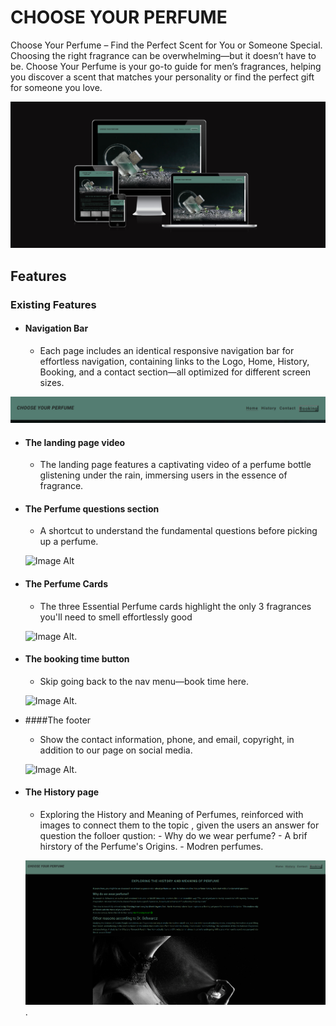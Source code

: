 ﻿# **CHOOSE YOUR PERFUME**

Choose Your Perfume – Find the Perfect Scent for You or Someone Special. Choosing the right fragrance can be overwhelming—but it doesn’t have to be. Choose Your Perfume is your go-to guide for men’s fragrances, helping you discover a scent that matches your personality or find the perfect gift for someone you love.


![Image Alt](https://github.com/omarazzawi/choose-your-perfume/blob/15151c75ad4533d6cbec6af85e3ca9ce4305e039/shootscreen.png)

## Features

### Existing Features

 - #### Navigation Bar

    - Each page includes an identical responsive navigation bar for effortless navigation, containing links to the Logo, Home, History, Booking, and a contact section—all optimized for different screen sizes.

![Image Alt](https://github.com/omarazzawi/choose-your-perfume/blob/7385871dfa04224afd34bb8e67f160c14c6f7138/navbar.png)



 - #### The landing page video

    - The landing page features a captivating video of a perfume bottle glistening under the rain, immersing users in the essence of fragrance.
  
   
 - #### The Perfume questions section

    - A shortcut to understand the fundamental questions before picking up a perfume.
  
   ![Image Alt]()


 - #### The Perfume Cards
   
    - The three Essential Perfume cards highlight the only 3 fragrances you'll need to smell effortlessly good
  
   ![Image Alt]().


 - #### The booking time button
   
    - Skip going back to the nav menu—book time here.
  
   ![Image Alt]().

- ####The footer
   
    - Show the contact information, phone, and email, copyright, in addition to our page on social media.
  
   ![Image Alt]().

  
- #### The History page
   
    - Exploring the History and Meaning of Perfumes, reinforced with images to connect them to the topic , given the users an answer for question the folloer qustion:
          - Why do we wear perfume?
          - A brif hirstory of the Perfume's Origins.
          - Modren perfumes.
      
   ![Image Alt](https://github.com/omarazzawi/choose-your-perfume/blob/33a3f42ba57932dca8e4229d141f0c80403c59a0/history.png).


   


 

